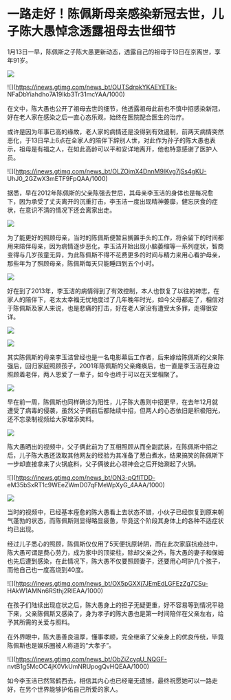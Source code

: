 # 一路走好！陈佩斯母亲感染新冠去世，儿子陈大愚悼念透露祖母去世细节

1月13日一早，陈佩斯之子陈大愚更新动态，透露自己的祖母于13日在京离世，享年91岁。

![](https://inews.gtimg.com/news_bt/OSXjaYZ1goGU0RZwfI7QIKbokgYx4R5tCSD_l5NDwgN_0AA/1000)

![](https://inews.gtimg.com/news_bt/OUTSdrpkYKAEYETik-
NFaDbYiahdho7A19Ikb3Tr31mcYAA/1000)

在文中，陈大愚也公开了祖母去世的细节，他透露祖母此前也不慎中招感染新冠，好在老人家在感染之后一直心态乐观，始终在医院配合医生的治疗。

或许是因为年事已高的缘故，老人家的病情还是没得到有效遏制，前两天病情突然恶化，于13日早上6点在全家人的陪伴下辞别人世，对此作为孙子的陈大愚也表示，祖母是有福之人，在如此高龄可以平和安详地离开，他也特意感谢了医护人员。

![](https://inews.gtimg.com/news_bt/OLZOjmX4DnnM9lKvg7jSs4gKU-
UhJ0_2GZwX3mETF9FpQAA/1000)

据悉，早在2012年陈佩斯的父亲陈强去世后，其母亲李玉洁的身体也是每况愈下，因为承受了丈夫离开的沉重打击，李玉洁一度出现精神萎靡，健忘厌食的症状，在意识不清的情况下还会离家出走。

![](https://inews.gtimg.com/news_bt/OA9nmCuEHDjdfFf5LwsFnYk-8SGNFJ0NyppR3IbnR47sgAA/1000)

为了能更好的照顾母亲，当时的陈佩斯便暂且搁置手头的工作，将余留下的时间都用来陪伴母亲，因为病情逐步恶化，李玉洁开始出现小脑萎缩等一系列症状，智商变得与几岁孩童无异，为此陈佩斯不得不花费更多的时间与精力来用心看护母亲，那些年为了照顾母亲，陈佩斯每天只能睡四到五个小时。

![](https://inews.gtimg.com/news_bt/OGICgtBiveEwMPEFFifQAf9M-s6U2EXobKr14KZoSq8qoAA/1000)

好在到了2013年，李玉洁的病情得到了有效控制，本人也恢复了以往的神志，在家人的陪伴下，老太太幸福无忧地度过了几年晚年时光，如今父母都走了，相信对于陈佩斯及家人来说，也是悲痛的打击，好在老人家没有遭受太多罪，走得很安详。

![](https://inews.gtimg.com/news_bt/OR0WckEEqvDj9-rzg641KjjY8vfodFtXy6-7bwv0PDHv8AA/1000)

![](https://inews.gtimg.com/newsapp_bt/0/15608271359/1000)

其实陈佩斯的母亲李玉洁曾经也是一名电影幕后工作者，后来嫁给陈佩斯的父亲陈强后，回归家庭照顾孩子，2001年陈佩斯的父亲瘫痪后，也一直是李玉洁在身边照顾着老伴，两人恩爱了一辈子，如今也终于可以在天堂相聚了。

![](https://inews.gtimg.com/news_bt/OsU-H0SxzkSJWd01XtGlDsz7olm5tmJuEFyycbUDti6MUAA/1000)

早在前一周，陈佩斯也同样确诊为阳性，儿子陈大愚则中招更早，在去年12月就遭受了病毒的侵袭，虽然父子俩前后都陆续中招，但两人的心态依旧是积极阳光，还不忘录制视频给大家增添笑料。

![](https://inews.gtimg.com/news_bt/OXN5PSKCg6PxrpmRhlRwpcxXlVkvBldGI79rPvIzrNgCkAA/1000)

陈大愚晒出的视频中，父子俩此前为了互相照顾从而全副武装，在陈佩斯中招之后，儿子陈大愚还汲取其他网友的经验为其准备了葱白煮水，结果搞笑的陈佩斯下一步却直接拿来了火锅底料，父子俩彼此心领神会之后开始涮起了火锅。

![](https://inews.gtimg.com/news_bt/ON3-pQfITDD-
eM35bSxRT1c9WEeZWmD07qFMeWpXyG_4AAA/1000)

![](https://inews.gtimg.com/news_bt/OP3HH8WadAwPmoKrBZAqjQtWhjRmhsQSyp77NMUIIfRxoAA/1000)

当时的视频中，已经基本痊愈的陈大愚看上去状态不错，小伙子已经恢复到原来朝气蓬勃的状态，而陈佩斯则显得略显疲惫，毕竟这个阶段其身体上的各种不适症状均已出现。

经过儿子悉心的照顾，陈佩斯仅仅用了5天便抗原转阴，而在此次家庭抗疫战中，陈大愚可谓是费心劳力，成为家中的顶梁柱，除却父亲之外，陈大愚的妻子和保姆也先后遭到感染，在此情况下，陈大愚不仅要照顾妻子，还要用心呵护几个孩子，而他自己也一度高烧到40度。

![](https://inews.gtimg.com/news_bt/OX5pGXXj7JEmEdLGFEzZg7CSu-
HAkW1AMNn6RSthj2RIEAA/1000)

在孩子们陆续出现症状之后，陈大愚身上的担子无疑更重，好不容易等到情况平稳下来，父亲陈佩斯又感染了，身为孝子的陈大愚也是第一时间陪伴在父亲左右，给予其所需的关爱与照料。

在外界眼中，陈大愚善良温厚，懂事孝顺，完全继承了父亲身上的优良传统，毕竟陈佩斯也是娱乐圈被人称道的“大孝子”。

![](https://inews.gtimg.com/news_bt/ObZiZcyqU_NQGF-
nvtB1g5McOC4jK0VkUmNRUpogQvHQEAA/1000)

如今李玉洁已然驾鹤西去，相信其内心也已经毫无遗憾，最终祝愿她可以一路走好，在另个世界能够护佑自己所爱的家人。

